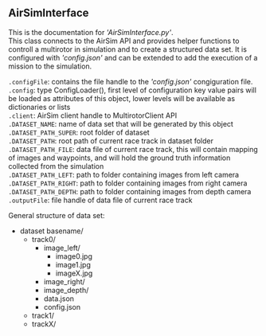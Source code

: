 ## AirSimInterface
This is the documentation for _'AirSimInterface.py'_.  
This class connects to the AirSim API and provides helper functions to controll a multirotor in simulation and to create a structured data set. It is configured with _'config.json'_ and can be extended to add the execution of a mission to the simulation. 

`.configFile`: contains the file handle to the _'config.json'_ congiguration file.  
`.config`: type ConfigLoader(), first level of configuration key value pairs will be loaded as attributes of this object, lower levels will be available as dictionaries or lists  
`.client`: AirSim client handle to MultirotorClient API  
`.DATASET_NAME`: name of data set that will be generated by this object  
`.DATASET_PATH_SUPER`: root folder of dataset  
`.DATASET_PATH`: root path of current race track in dataset folder  
`.DATASET_PATH_FILE`: data file of current race track, this will contain mapping of images and waypoints, and will hold the ground truth information collected from the simulation  
`.DATASET_PATH_LEFT`: path to folder containing images from left camera  
`.DATASET_PATH_RIGHT`: path to folder containing images from right camera  
`.DATASET_PATH_DEPTH`: path to folder containing images from depth camera  
`.outputFile`: file handle of data file of current race track  

General structure of data set:   
- dataset basename/
    - track0/
        - image_left/
            - image0.jpg
            - image1.jpg
            - imageX.jpg
        - image_right/
        - image_depth/
        - data.json
        - config.json
    - track1/
    - trackX/
